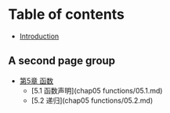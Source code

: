 # Table of contents

* [Introduction](README.md)

## A second page group

* [第5章 函数]()
  * [5.1 函数声明](chap05 functions/05.1.md)
  * [5.2 递归](chap05 functions/05.2.md)

